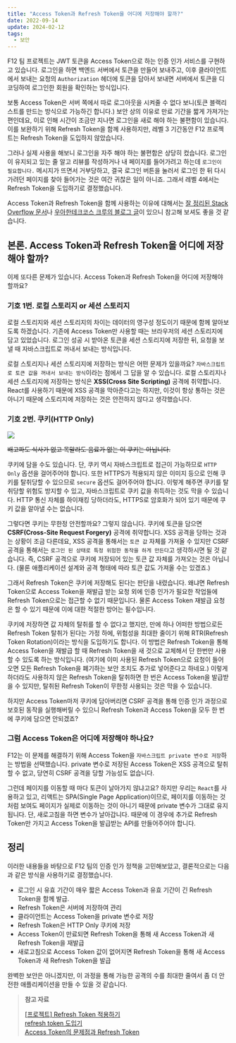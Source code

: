 ```yaml
---
title: "Access Token과 Refresh Token을 어디에 저장해야 할까?"
date: 2022-09-14
update: 2024-02-12
tags:
  - 보안
---
```


F12 팀 프로젝트는 JWT 토큰을 Access Token으로 하는 인증 인가 서비스를 구현하고 있습니다. 로그인을 하면 백엔드 서버에서 토큰을 만들어 보내주고, 이후 클라이언트에서 보내는 요청의 `Authorization` 헤더에 토큰을 담아서 보내면 서버에서 토큰을 디코딩하여 로그인한 회원을 확인하는 방식입니다.

보통 Access Token은 서버 쪽에서 따로 로그아웃을 시켜줄 수 없다 보니(토큰 블랙리스트를 만드는 방식으로 가능하긴 합니다.) 보안 상의 이유로 만료 기간을 짧게 가져가는 편인데요, 이로 인해 시간이 조금만 지나면 로그인을 새로 해야 하는 불편함이 있습니다. 이를 보완하기 위해 Refresh Token을 함께 사용하지만, 레벨 3 기간동안 F12 프로젝트는 Refresh Token을 도입하지 않았습니다.

그러나 실제 사용을 해보니 로그인을 자주 해야 하는 불편함은 상당히 컸습니다. 로그인이 유지되고 있는 줄 알고 리뷰를 작성하거나 내 페이지를 들어가려고 하는데 `로그인이 필요합니다.` 메시지가 뜨면서 거부당하고, 결국 로그인 버튼을 눌러서 로그인 한 뒤 다시 가려던 페이지를 찾아 들어가는 것은 여간 귀찮은 일이 아니죠. 그래서 레벨 4에서는 Refresh Token을 도입하기로 결정했습니다.

Access Token과 Refresh Token을 함께 사용하는 이유에 대해서는 [잘 정리된 Stack Overflow 문서](https://stackoverflow.com/questions/3487991/why-does-oauth-v2-have-both-access-and-refresh-tokens/12885823)나 [우아한테크코스 크루의 블로그 글](https://hudi.blog/refresh-token/)이 있으니 참고해 보셔도 좋을 것 같습니다.

## 본론. Access Token과 Refresh Token을 어디에 저장해야 할까?

이제 또다른 문제가 있습니다. Access Token과 Refresh Token을 어디에 저장해야 할까요?

### 기호 1번. 로컬 스토리지 or 세션 스토리지

로컬 스토리지와 세션 스토리지의 차이는 데이터의 영구성 정도이기 때문에 함께 알아보도록 하겠습니다. 기존에 Access Token만 사용할 때는 브라우저의 세션 스토리지에 담고 있었습니다. 로그인 성공 시 받아온 토큰을 세션 스토리지에 저장한 뒤, 요청을 보낼 때 자바스크립트로 꺼내서 보내는 방식입니다.

로컬 스토리지나 세션 스토리지에 저장하는 방식은 어떤 문제가 있을까요? `자바스크립트로 토큰 값을 꺼내서 보내는 방식`이라는 점에서 그 답을 알 수 있습니다. 로컬 스토리지나 세션 스토리지에 저장하는 방식은 **XSS(Cross Site Scripting)** 공격에 취약합니다. React를 사용하기 때문에 XSS 공격을 막아준다고는 하지만, 이것이 항상 통하는 것은 아니기 때문에 스토리지에 저장하는 것은 안전하지 않다고 생각했습니다.

### 기호 2번. 쿠키(HTTP Only)

![](https://velog.velcdn.com/images/ohzzi/post/507e40d0-8349-43ac-b715-2cf5c6ab85de/image.png)

~~배고파도 식사가 없고 목말라도 음료가 없는 이 쿠키는 아닙니다.~~

쿠키에 담을 수도 있습니다. 단, 쿠키 역시 자바스크립트로 접근이 가능하므로 `HTTP Only` 옵션을 걸어주어야 합니다. 또한 HTTPS가 적용되지 않은 이미지 등으로 인해 쿠키를 탈취당할 수 있으므로 `secure` 옵션도 걸어주어야 합니다. 이렇게 해주면 쿠키를 탈취당할 위험도 방지할 수 있고, 자바스크립트로 쿠키 값을 취득하는 것도 막을 수 있습니다. HTTP 통신 자체를 하이재킹 당하더라도, HTTPS로 암호화가 되어 있기 때문에 쿠키 값을 알아낼 수는 없습니다.

그렇다면 쿠키는 무한정 안전할까요? 그렇지 않습니다. 쿠키에 토큰을 담으면 **CSRF(Cross-Site Request Forgery)** 공격에 취약합니다. XSS 공격을 당하는 것과는 상황이 조금 다른데요, XSS 공격을 통해서는 `토큰 값` 자체를 가져올 수 있지만 CSRF 공격을 통해서는 `로그인 된 상태로 특정 위험한 동작을 하게 만든다`고 생각하시면 될 것 같습니다. 즉, CSRF 공격으로 쿠키에 저장되어 있는 토큰 값 자체를 가져오는 것은 아닙니다. (물론 애플리케이션 설계와 공격 형태에 따라 토큰 값도 가져올 수는 있겠죠.)

그래서 Refresh Token은 쿠키에 저장해도 된다는 판단을 내렸습니다. 왜냐면 Refresh Token으로 Access Token을 재발급 받는 요청 외에 인증 인가가 필요한 작업들에 Refresh Token으로는 접근할 수 없기 때문입니다. 물론 Access Token 재발급 요청은 할 수 있기 때문에 이에 대한 적절한 방어는 필수입니다.

쿠키에 저장하면 값 자체의 탈취를 할 수 없다고 했지만, 만에 하나 어떠한 방법으로든 Refresh Token 탈취가 된다는 가정 하에, 위험성을 최대한 줄이기 위해 RTR(Refresh Token Rotation)이라는 방식을 도입하기도 합니다. 이 방법은 Refresh Token을 통해 Access Token을 재발급 할 때 Refresh Token을 새 것으로 교체해서 단 한번만 사용할 수 있도록 하는 방식입니다. (여기에 이미 사용된 Refresh Token으로 요청이 들어오면 모든 Refresh Token을 폐기하는 보안 조치도 추가로 넣어준다고 하네요.) 이렇게 하더라도 사용하지 않은 Refresh Token을 탈취하면 한 번은 Access Token을 발급받을 수 있지만, 탈취된 Refresh Token이 무한정 사용되는 것은 막을 수 있습니다.

하지만 Access Token마저 쿠키에 담아버리면 CSRF 공격을 통해 인증 인가 과정으로 보호된 동작을 실행해버릴 수 있으니 Refresh Token과 Access Token을 모두 한 번에 쿠키에 담으면 안되겠죠?

### 그럼 Access Token은 어디에 저장해야 하나요?

F12는 이 문제를 해결하기 위해 Access Token을 `자바스크립트 private 변수로 저장`하는 방법을 선택했습니다. private 변수로 저장된 Access Token은 XSS 공격으로 탈취할 수 없고, 당연히 CSRF 공격을 당할 가능성도 없습니다.

그런데 페이지를 이동할 때 마다 토큰이 날아가지 않냐고요? 하지만 우리는 `React`를 사용하고 있고, 리액트는 SPA(Single Page Application)이므로, 페이지를 이동하는 것처럼 보여도 페이지가 실제로 이동하는 것이 아니기 때문에 private 변수가 그대로 유지됩니다. 단, 새로고침을 하면 변수가 날아갑니다. 때문에 이 경우에 추가로 Refresh Token만 가지고 Access Token을 발급받는 API를 만들어주어야 합니다.

## 정리

이러한 내용들을 바탕으로 F12 팀의 인증 인가 정책을 고민해보았고, 결론적으로는 다음과 같은 방식을 사용하기로 결정했습니다.

- 로그인 시 유효 기간이 매우 짧은 Access Token과 유효 기간이 긴 Refresh Token을 함께 발급.
- Refresh Token은 서버에 저장하여 관리
- 클라이언트는 Access Token을 private 변수로 저장
- Refresh Token은 HTTP Only 쿠키에 저장
- Access Token이 만료되면 Refresh Token을 통해 새 Access Token과 새 Refresh Token을 재발급
- 새로고침으로 Access Token 값이 없어지면 Refresh Token을 통해 새 Access Token과 새 Refresh Token을 발급

완벽한 보안은 아니겠지만, 이 과정을 통해 가능한 공격의 수를 최대한 줄여서 좀 더 안전한 애플리케이션을 만들 수 있을 것 같습니다.

> **참고 자료**
>
> [[프로젝트] Refresh Token 적용하기](https://pomo0703.tistory.com/208#recentComments)  
> [refresh token 도입기](https://tecoble.techcourse.co.kr/post/2021-10-20-refresh-token/)  
> [Access Token의 문제점과 Refresh Token](https://hudi.blog/refresh-token/)  